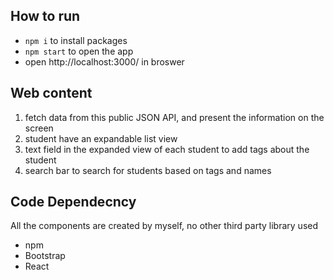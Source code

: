 ## How to run

- `npm i` to install packages
- `npm start` to open the app
- open http://localhost:3000/ in broswer 

## Web content

1. fetch data from this public JSON API, and present
   the information on the screen
2. student have an expandable list view
3. text field in the expanded view of each student to add
   tags about the student
4. search bar to search for students based on tags and names

## Code Dependecncy

All the components are created by myself, no other third party library used

- npm
- Bootstrap
- React
